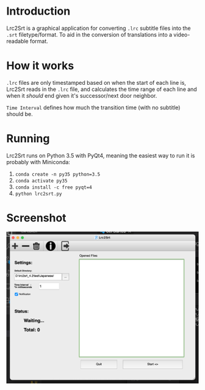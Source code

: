 # Introduction

Lrc2Srt is a graphical application for converting `.lrc` subtitle files into the `.srt` filetype/format.
To aid in the conversion of translations into a video-readable format.

# How it works

`.lrc` files are only timestamped based on when the start of each line is, Lrc2Srt reads in the `.lrc` file, and calculates the time range of each line and when it *should* end given it's successor/next door neighbor.

`Time Interval` defines how much the transition time (with no subtitle) should be.

# Running

Lrc2Srt runs on Python 3.5 with PyQt4, meaning the easiest way to run it is probably with Miniconda:
1. `conda create -n py35 python=3.5`
2. `conda activate py35`
3. `conda install -c free pyqt=4`
4. `python lrc2srt.py`

# Screenshot

![Main screen](screenshot.png "Main screen")